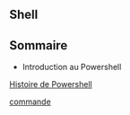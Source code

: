 ## Shell


## Sommaire

* Introduction au  Powershell

[Histoire de Powershell](https://github.com/nsegur66/Powershell/blob/main/Histoire%20du%20Powershell)

[commande](https://github.com/nsegur66/Powershell/blob/main/Commande)
